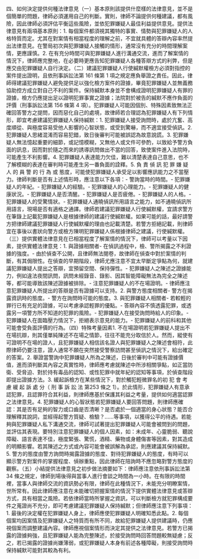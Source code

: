 四、如何決定提供何種法律意見（一）基本原則該提供什麼樣的法律意見，並不是個簡單的問題，律師必須運用自己的判斷。實則，律師不論提供何種建議，都有風險，因此律師必須評估平衡這些風險，並依犯罪嫌疑人最佳利益提供意見。提供法律意見有兩項基本原則：1. 每個案件都須視其獨特的事實、情勢與犯罪嫌疑人的人格特質而定。尤其在對案情有相當程度的理解之前，不宜就具體的答辯內容率然提出法律意見。在警局初次與犯罪嫌疑人接觸的情形，通常沒有充分的時間理解案情，更應謹慎。2. 在有充分時間可與犯罪嫌疑人進行溝通交流，進而了解案情的情況下，律師應完整地，在必要時更應告知犯罪嫌疑人各種答辯方式的利弊，但是應交由犯罪嫌疑人自行決定。（二）建議犯罪嫌疑人行使緘默權檢方必須對指控的案件提出證明，且依刑事訴訟法第 161 條第 1 項之規定應負舉證之責任。因此，律師得建議犯罪嫌疑人避免提供足以強化檢方案件的證據，畢竟犯罪嫌疑人並無義務協助控方成立對自己不利的案件。保持緘默本身並不會構成證明犯罪嫌疑人有罪的證據，檢方仍應提出足以證明犯罪事實之證據；法院對於被告的緘默不應作負面的評價（刑事訴訟法第 156 條第 4 項）。犯罪嫌疑人可能因個別、特殊因素致無法正確回答警方之提問，因而惡化自己的處境，故律師若合理認為犯罪嫌疑人有下列情形，即宜考慮建議犯罪嫌疑人保持緘默：1. 犯罪嫌疑人接受詢問時，處於亢奮、高度順從、與極度容易受他人影響的心智狀態，或受到驚嚇，而不適宜接受偵訊。2. 犯罪嫌疑人思緒混淆而容易犯錯，致日後審判可能被誤認為故意說謊。3. 犯罪嫌疑人無法憶起重要的細節，或記憶模糊，又無他人或文件可參酌，以致給予警方負面的訊息，因而對於隨之而來的誘導訊問做出不當的回答，致使案件進入法院時，可能產生不利影響。4. 犯罪嫌疑人表達能力欠佳，難以清楚表達自己意思，也不了解模糊的表達在審判時可能產生另一番負面的詮釋。5. 負 責 偵 訊 犯 罪 嫌 疑 人 的 員 警 的 行 為 或 態度，可能使犯罪嫌疑人承受足以影響應訊能力之不當壓力。律師判斷是否有上述情形時，應注意以下各項：- 警詢當時的時間。- 犯罪嫌疑人的年紀。- 犯罪嫌疑人的經驗。- 犯罪嫌疑人的心理能力。- 犯罪嫌疑人的健康狀況。- 犯罪嫌疑人是否清醒。- 犯罪嫌疑人是否疲倦。- 犯罪嫌疑人的人格。- 犯罪嫌疑人的受驚情狀。- 犯罪嫌疑人通曉偵訊所用語言之能力，如不通曉偵訊所用語言，現場是否有適格之通譯。律師若建議犯罪嫌疑人行使緘默權，宜請求警方在筆錄上記載犯罪嫌疑人是根據律師的建議行使緘默權。如果可能的話，最好請警方把律師建議犯罪嫌疑人行使緘默權的理由也記載清楚。若警方拒絕記載，則律師宜在事後以書狀向警方或檢方陳明犯罪嫌疑人係根據律師之建議，行使緘默權。（三）提供實體法律意見在已相當程度了解案情的情況下，律師可以考量以下因素，提供實體法律意見：1.  與證據相關者- 在偵訊過程中，檢、警所揭露之不利證據的強度。- 由於偵查不公開，且律師無法閱卷，故律師在偵查中對於案情的判斷，有其侷限性。在偵查的早期階段，律師尤應注意不宜太早斷定爭點為何，就建議犯罪嫌疑人提出之答辯，宜預留空間、保持彈性。- 犯罪嫌疑人之陳述之證據能力，例如違法夜間訊問，訊問未經錄音、錄影、因其智能障礙無法為完全之陳述等，都可能導致該陳述證據被排除。- 注意犯罪嫌疑人的不在場證明。- 律師應注意犯罪嫌疑人所提出的答辯是否有證據可以支持。2.  與警方態度相關者- 警方在揭露資訊時的態度。- 警方在詢問時可能的態度。3.  與犯罪嫌疑人相關者- 若較輕的罪行已有充足的證據，可以考慮承認輕罪的優點。- 答辯內容不慎透露犯罪，或透露另一項警方所不知道的犯罪的風險。- 犯罪嫌疑人在接受詢問時給人的印象。- 犯罪嫌疑人在面臨壓力情況下，拒絕表示意見的能力。- 犯罪嫌疑人的前科和其他可能會受負面評價的行為。（四）特殊考量因素1.  不在場證明若犯罪嫌疑人提出不在場抗辯，則其僅單純陳述不在場之情節，往往不能充分取信於人。然而，縱使有可證明不在場的證人，且犯罪嫌疑人相信該名證人與犯罪嫌疑人之陳述會相符，此際律師仍要注意，證人通常不願在突然接受警察訪問甚至偵訊之情況下，給出確定的答案。2.  舉證當警詢中犯罪嫌疑人所為之陳述，日後於審判中可能有證據價值，進而須判斷其內容之真實性時，律師應考慮就陳述中所涉相關爭點，如正當防衛、受脅迫、對於持有毒品的認知、或性犯罪中就年紀的認知等事項，於偵查階段即提出證據方法。3.  緩起訴檢方在某些情況下，對於觸犯輕微罪名的初 犯 會 考 慮 緩 起 訴 處 分（ 刑 事 訴 訟 法 第253 條之 1）。於此情形，犯罪嫌疑人有意承認犯罪，且認罪符合其利益，則律師應基於保護其利益之考量，提供如何適當認罪之法律意見。4.  犯罪嫌疑人的心智狀態若犯罪嫌疑人要回答問題，則律師應確認：其是否有足夠的智力或口齒是否清晰？是否處於一個適當的身心狀態？能否合理解釋其說詞，並經得起警方質疑、檢驗？……等事項，以獲得公平的待遇。若能夠與犯罪嫌疑人私下溝通交流，律師可試著提出犯罪嫌疑人可能會被問到的問題，並評估其表現。要特別注意犯罪嫌疑人的個人因素，如：未成年、心靈脆弱、聽說障礙、語言表達不佳，極度緊張、驚慌，酒精、藥物或身體傷害等因素，對其造成的明顯影響。若其陳述之方式或內容可能會被誤解為承認，則應建議其保持緘默。5.  警方的態度由警方詢問時揭露證據的態度、對待犯罪嫌疑人的態度，有時可以顯示警方對案件的掌握程度、偵辦重點，因此律師在陪詢時不應忽略對警方態度的觀察。（五）小結提供法律意見之初步做法摘要如下：律師應注意依刑事訴訟法第 34 條之規定，律師到場後得與當事人進行會談之時間為一小時。在有限的時間裡，當事人與律師交流的資訊勢必有限，律師在此種情況下，未能充分明瞭案情，世所常有。因此律師應注意在未能確切把握案情的情況下提供實體法律意見或答辯方式，具有相當之風險。若依律師當時所掌握之資訊，可以判斷檢方就犯罪構成要件之蒐證尚不充分，即可考慮建議犯罪嫌疑人保持緘默；但律師應注意下列事項：1. 最後的決定權在犯罪嫌疑人身上，律師應使犯罪嫌疑人明確知悉此點。2. 每個個案均因案情及犯罪嫌疑人之特質而有所不同，故給犯罪嫌疑人提供建議時，仍應視個案而調整建議內容。律師應視個案情形而決定其提供之法律意見。若警方已揭露的證據夠強，且犯罪嫌疑人能為完整陳述，於接受詢問時回答問題較無疑慮；反之，若已揭露的證據尚嫌薄弱，或犯罪嫌疑人本身有前述各種障礙，則接受詢問時保持緘默可能對其較為有利。